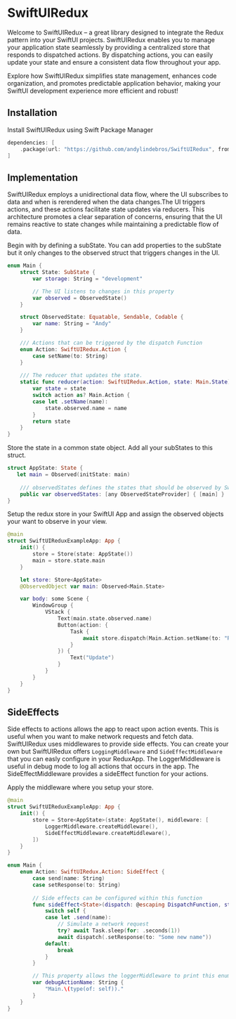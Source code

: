 # SwiftUIRedux
Welcome to SwiftUIRedux – a great library designed to integrate the Redux pattern into your SwiftUI projects. SwiftUIRedux enables you to manage your application state seamlessly by providing a centralized store that responds to dispatched actions. By dispatching actions, you can easily update your state and ensure a consistent data flow throughout your app. 

Explore how SwiftUIRedux simplifies state management, enhances code organization, and promotes predictable application behavior, making your SwiftUI development experience more efficient and robust!

## Installation
Install SwiftUIRedux using Swift Package Manager

```Swift
dependencies: [
    .package(url: "https://github.com/andylindebros/SwiftUIRedux", from: "1.0.0"),
]
```

## Implementation
SwiftUIRedux employs a unidirectional data flow, where the UI  subscribes to data and when is rerendered when the data changes.The UI triggers actions, and these actions facilitate state updates via reducers. This architecture promotes a clear separation of concerns, ensuring that the UI remains reactive to state changes while maintaining a predictable flow of data.

Begin with by defining a subState. You can add properties to the subState but it only changes to the observed struct that triggers changes in the UI.
```Swift
enum Main {
    struct State: SubState {
        var storage: String = "development"

        // The UI listens to changes in this property
        var observed = ObservedState()
    }

    struct ObservedState: Equatable, Sendable, Codable {
        var name: String = "Andy"
    }

    /// Actions that can be triggered by the dispatch Function
    enum Action: SwiftUIRedux.Action {
        case setName(to: String)
    }
    
    /// The reducer that updates the state.
    static func reducer(action: SwiftUIRedux.Action, state: Main.State) -> Main.State {
        var state = state
        switch action as? Main.Action {
        case let .setName(name):
            state.observed.name = name
        }
        return state
    }
}
```
Store the state in a common state object. Add all your subStates to this struct. 
```Swift
struct AppState: State {
   let main = Observed(initState: main)
    
    /// observedStates defines the states that should be observed by SwiftUIRedux
    public var observedStates: [any ObservedStateProvider] { [main] }
}
```
Setup the redux store in your SwiftUI App and assign the observed objects your want to observe in your view.
```Swift
@main
struct SwiftUIReduxExampleApp: App {
    init() {
        store = Store(state: AppState())
        main = store.state.main
    }

    let store: Store<AppState>
    @ObservedObject var main: Observed<Main.State>

    var body: some Scene {
        WindowGroup {
            VStack {
                Text(main.state.observed.name)
                Button(action: {
                    Task {
                        await store.dispatch(Main.Action.setName(to: "Ruby"))
                    }
                }) {
                    Text("Update")
                }
            }
        }
    }
}
```

## SideEffects
Side effects to actions allows the app to react upon action events. This is useful when you want to make network requests and fetch data. SwiftUIRedux uses middlewares to provide side effects. You can create your own but SwiftUIRedux offers `LoggingMiddleware` and `SideEffectMiddleware` that you can easly configure in your ReduxApp. The LoggerMiddleware is useful in debug mode to log all actions that occurs in the app. The SideEffectMiddleware provides a sideEffect function for your actions.

Apply the middleware where you setup your store.
```Swift
@main
struct SwiftUIReduxExampleApp: App {
    init() {
        store = Store<AppState>(state: AppState(), middleware: [
            LoggerMiddleware.createMiddleware(),
            SideEffectMiddleware.createMiddleware(),
        ])
    }
}

enum Main {
    enum Action: SwiftUIRedux.Action: SideEffect {
        case send(name: String)
        case setResponse(to: String)
        
        // Side effects can be configured within this function
        func sideEffect<State>(dispatch: @escaping DispatchFunction, state _: State) async {
            switch self {
            case let .send(name):
                // Simulate a network request
                try? await Task.sleep(for: .seconds(1))
                await dispatch(.setResponse(to: "Some new name"))
            default:
                break
            }
        }

        // This property allows the loggerMiddleware to print this enum in a nicer.
        var debugActionName: String {
            "Main.\(type(of: self))."
        }
    }
}
```
